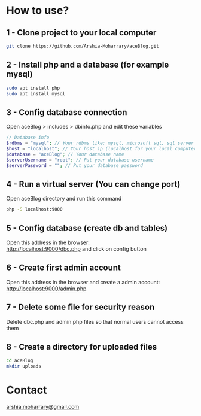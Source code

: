 # How to use?
## 1 - Clone project to your local computer
```bash
git clone https://github.com/Arshia-Moharrary/aceBlog.git
```
## 2 - Install php and a database (for example mysql)
```bash
sudo apt install php
sudo apt install mysql
```
## 3 - Config database connection
Open aceBlog > includes > dbinfo.php and edit these variables
```php
// Database info
$rdbms = "mysql"; // Your rdbms like: mysql, microsoft sql, sql server and ...
$host = "localhost"; // Your host ip (localhost for your local computer)
$database = "aceBlog"; // Your database name
$serverUsername = "root"; // Put your database username
$serverPassword = ""; // Put your database password
```
## 4 - Run a virtual server (You can change port)
Open aceBlog directory and run this command
```bash
php -S localhost:9000
```
## 5 - Config database (create db and tables)
Open this address in the browser:<br>
[http://localhost:9000/dbc.php](http://localhost:9000/dbc.php)
and click on config button
## 6 - Create first admin account
Open this address in the browser and create a admin account:<br>
[http://localhost:9000/admin.php](http://localhost:9000/admin.php)
## 7 - Delete some file for security reason
Delete dbc.php and admin.php files so that normal users cannot access them
## 8 - Create a directory for uploaded files
```bash
cd aceBlog
mkdir uploads
```
# Contact
arshia.moharrary@gmail.com
